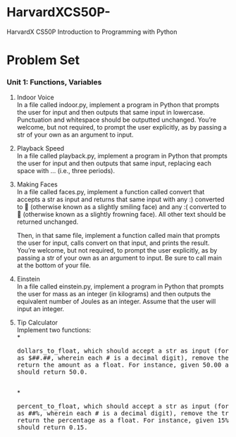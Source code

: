 # HarvardXCS50P-
HarvardX CS50P Introduction to Programming with Python


# Problem Set

### Unit 1: Functions, Variables

1. Indoor Voice  
	In a file called indoor.py, implement a program in Python that prompts the user for input and then outputs that same input in lowercase.  
	Punctuation and whitespace should be outputted unchanged. You’re welcome, but not required, to prompt the user explicitly, as by passing a str of your own as an argument to input.  

2. Playback Speed  
	In a file called playback.py, implement a program in Python that prompts the user for input and then outputs that same input, replacing each space with ... (i.e., three periods).  

3. Making Faces  
	In a file called faces.py, implement a function called convert that accepts a str as input and returns that same input with any :) converted to 🙂 (otherwise known as a slightly smiling face) and any :( converted to 🙁 (otherwise known as a slightly frowning face). All other text should be returned unchanged.  

	Then, in that same file, implement a function called main that prompts the user for input, calls convert on that input, and prints the result. You’re welcome, but not required, to prompt the user explicitly, as by passing a str of your own as an argument to input. Be sure to call main at the bottom of your file.

4. Einstein  
	In a file called einstein.py, implement a program in Python that prompts the user for mass as an integer (in kilograms) and then outputs the equivalent number of Joules as an integer. Assume that the user will input an integer.

5. Tip Calculator  
	Implement two functions:  
		* <pre>dollars_to_float, which should accept a str as input (formatted as $##.##, wherein each # is a decimal digit), remove the leading $, and return the amount as a float. For instance, given 50.00 as input, it should return 50.0.</pre>  
		* <pre>percent_to_float, which should accept a str as input (formatted as ##%, wherein each # is a decimal digit), remove the trailing %, and return the percentage as a float. For instance, given 15% as input, it should return 0.15.</pre>
